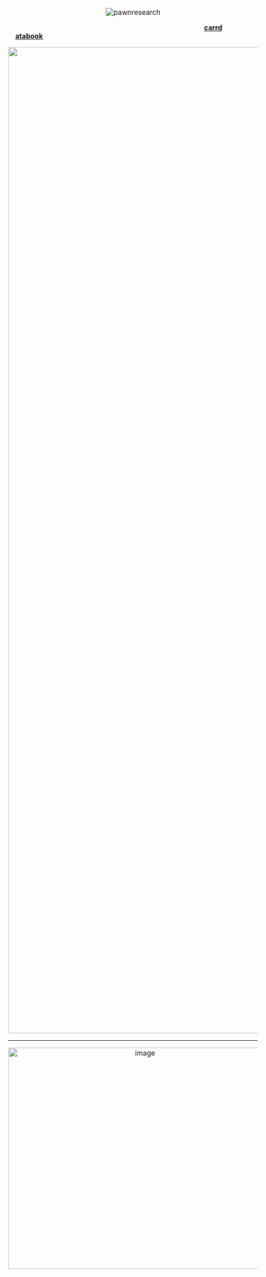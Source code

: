 <p align="center"> <img src="https://komarev.com/ghpvc/?username=pawnresearch&label=meowww&color=DBDBDB&style=square" alt="pawnresearch" /> </p>

 ⠀ ⠀ ⠀⠀ ⠀ ⠀  ⠀ ⠀  ⠀ ⠀ ⠀⠀  ⠀  ⠀ ⠀ ⠀⠀ ⠀ ⠀  ⠀ ⠀  ⠀ ⠀ ⠀⠀  ⠀  ⠀ ⠀ ⠀  **[carrd](https://pawnresearch.carrd.co/)** ⠀⠀  ⠀ ⠀⠀  ⠀  **[atabook](https://pawnresearch.atabook.org/)**

<p align="center">
<img width="2000" height="1992" alt="image" src="https://github.com/user-attachments/assets/9655d52d-2fda-4bdf-ae22-14a69cfd6521" />
</p>

---- 
<p align="center">
    
<img width="537" height="447" alt="image" src="https://github.com/user-attachments/assets/dc1e019a-b3bd-4d52-8004-6f59ff39e98b" />

</p> 
